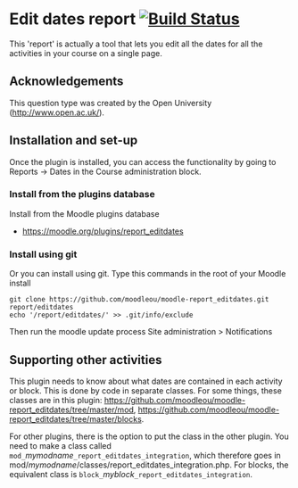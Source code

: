 # Edit dates report [![Build Status](https://travis-ci.org/moodleou/moodle-report_editdates.svg?branch=master)](https://travis-ci.org/moodleou/moodle-report_editdates)

This 'report' is actually a tool that lets you edit all the dates for all
the activities in your course on a single page.


## Acknowledgements

This question type was created by the Open University (http://www.open.ac.uk/).


## Installation and set-up

Once the plugin is installed, you can access the functionality by going to
Reports -> Dates in the Course administration block.

### Install from the plugins database

Install from the Moodle plugins database
* https://moodle.org/plugins/report_editdates

### Install using git

Or you can install using git. Type this commands in the root of your Moodle install

    git clone https://github.com/moodleou/moodle-report_editdates.git report/editdates
    echo '/report/editdates/' >> .git/info/exclude

Then run the moodle update process
Site administration > Notifications


## Supporting other activities

This plugin needs to know about what dates are contained in each activity or block.
This is done by code in separate classes. For some things, these classes are in
this plugin: https://github.com/moodleou/moodle-report_editdates/tree/master/mod,
https://github.com/moodleou/moodle-report_editdates/tree/master/blocks.

For other plugins, there is the option to put the class in the other plugin.
You need to make a class called `mod_`_mymodname_`_report_editdates_integration`,
which therefore goes in mod/_mymodname_/classes/report_editdates_integration.php.
For blocks, the equivalent class is `block_`_myblock_`_report_editdates_integration`.
